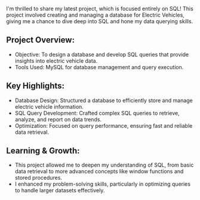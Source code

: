I'm thrilled to share my latest project, which is focused entirely on SQL! This project involved creating and managing a database for Electric Vehicles, giving me a chance to dive deep into SQL and hone my data querying skills.

Project Overview:
---------------------

* Objective: To design a database and develop SQL queries that provide insights into electric vehicle data.
* Tools Used: MySQL for database management and query execution.

Key Highlights:
----------------

* Database Design: Structured a database to efficiently store and manage electric vehicle information.
* SQL Query Development: Crafted complex SQL queries to retrieve, analyze, and report on data trends.
* Optimization: Focused on query performance, ensuring fast and reliable data retrieval.

Learning & Growth:
-------------------

* This project allowed me to deepen my understanding of SQL, from basic data retrieval to more advanced concepts like window functions and stored procedures.
* I enhanced my problem-solving skills, particularly in optimizing queries to handle larger datasets effectively.
